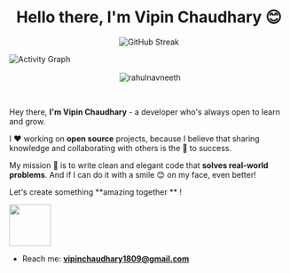 <!--### Hi 👋 Vipin Chaudhary here!-->
<h1 align="center">Hello there, I'm Vipin Chaudhary 😊</h1>


<div align="center">
<img src="http://github-readme-streak-stats.herokuapp.com?user=VipinDevelops&theme=dark&hide_border=true&date_format=M%20j%5B%2C%20Y%5D" alt="GitHub Streak" />


</div>

![Activity Graph](https://github-readme-activity-graph.cyclic.app/graph?username=VipinDevelops&theme=github-compact)

<div align="center">
<p>&nbsp;<img align="center" src="https://github-readme-stats.vercel.app/api/?username=VipinDevelops&show_icons=true&title_color=C9D1D9&icon_color=58A6FF&border_color=30363D&text_color=C9D1D9&bg_color=0d1117" alt="rahulnavneeth" /></p>
</div>


<br />

Hey there, **I'm Vipin Chaudhary** - a  developer who's always open to learn and grow. 


I ❤️ working on **open source** projects, because I believe that sharing knowledge and collaborating with others is the 🔑 to success.

My mission 🚀 is to write clean and elegant code that **solves real-world problems**. And if I can do it with a smile 😊 on my face, even better!

 Let's create something **amazing together  ** ! 
<p align="left">
	<img src="https://i.ibb.co/MnHvHM6/Skills.png" width="75px">
</p>




- Reach me: **vipinchaudhary1809@gmail.com**
